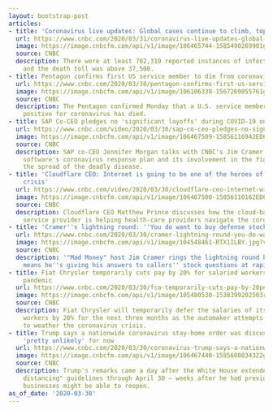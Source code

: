 ```yaml
---
layout: bootstrap-post
articles:
- title: 'Coronavirus live updates: Global cases continue to climb, tops 782,000'
  url: https://www.cnbc.com/2020/03/31/coronavirus-live-updates-global-cases-continue-to-climb.html
  image: https://image.cnbcfm.com/api/v1/image/106465744-1585490269901gettyimages-1208499320.jpeg?v=1585611704
  source: CNBC
  description: There were at least 782,319 reported instances of infection worldwide
    and the death toll was above 37,500.
- title: Pentagon confirms first US service member to die from coronavirus
  url: https://www.cnbc.com/2020/03/30/pentagon-confirms-first-us-service-member-to-die-from-coronavirus.html
  image: https://image.cnbcfm.com/api/v1/image/106106338-1567269055761gettyimages-1170836029.jpeg?v=1567269093
  source: CNBC
  description: The Pentagon confirmed Monday that a U.S. service member who tested
    positive for coronavirus has died.
- title: SAP Co-CEO pledges no 'significant layoffs' during COVID-19 outbreak
  url: https://www.cnbc.com/video/2020/03/30/sap-co-ceo-pledges-no-significant-layoffs-during-covid-19-outbreak.html
  image: https://image.cnbcfm.com/api/v1/image/106467509-15856116942ED6-MM-D-BLOCK-033020.jpg?v=1585611692
  source: CNBC
  description: SAP co-CEO Jennifer Morgan talks with CNBC's Jim Cramer about the enterprise
    software's coronavirus response plan and its involvement in the fight to slow
    the spread of the deadly disease.
- title: 'Cloudflare CEO: Internet is going to be one of the heroes of coronavirus
    crisis'
  url: https://www.cnbc.com/video/2020/03/30/cloudflare-ceo-internet-will-be-a-hero-of-the-coronavirus-crisis.html
  image: https://image.cnbcfm.com/api/v1/image/106467500-15856110162ED6-MM-F-BLOCK-033020.jpg?v=1585611015
  source: CNBC
  description: Cloudflare CEO Matthew Prince discusses how the cloud-based network
    service provider is helping health-care providers navigate the coronavirus pandemic.
- title: 'Cramer''s lightning round: ''You do want to buy defense stocks right here'''
  url: https://www.cnbc.com/2020/03/30/cramer-lightning-round-you-do-want-to-buy-defense-stocks-right-here.html
  image: https://image.cnbcfm.com/api/v1/image/104548461-RTX1ILBY.jpg?v=1529452319
  source: CNBC
  description: '"Mad Money" host Jim Cramer rings the lightning round bell, which
    means he''s giving his answers to callers'' stock questions at rapid speed.'
- title: Fiat Chrysler temporarily cuts pay by 20% for salaried workers amid coronavirus
    pandemic
  url: https://www.cnbc.com/2020/03/30/fca-temporarily-cuts-pay-by-20percent-for-salaried-workers-amid-coronavirus.html
  image: https://image.cnbcfm.com/api/v1/image/105480530-1538399202503rts21dnm.jpg?v=1538399284
  source: CNBC
  description: Fiat Chrysler will temporarily defer the salaries of its white-collar
    workers by 20% for the next three months as the automaker attempts to save cash
    to weather the coronavirus crisis.
- title: Trump says a nationwide coronavirus stay-home order was discussed – but is
    'pretty unlikely' for now
  url: https://www.cnbc.com/2020/03/30/coronavirus-trump-says-a-nationwide-stay-home-order-was-discussed-but-unlikely.html
  image: https://image.cnbcfm.com/api/v1/image/106467440-1585608034322gettyimages-1215804917.jpeg?v=1585608068
  source: CNBC
  description: Trump's remarks came a day after the White House extended its "social
    distancing" guidelines through April 30 – weeks after he had previously suggested
    businesses might be able to reopen.
as_of_date: '2020-03-30'
---
```


